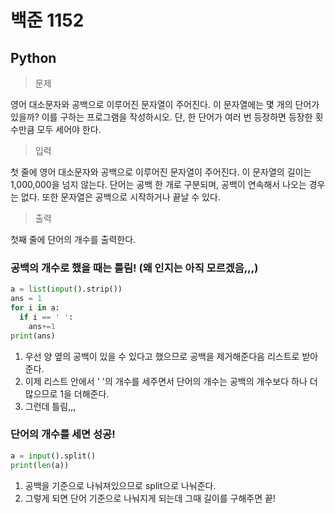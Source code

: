 # 백준 1152
## Python

>문제

영어 대소문자와 공백으로 이루어진 문자열이 주어진다. 이 문자열에는 몇 개의 단어가 있을까? 이를 구하는 프로그램을 작성하시오. 단, 한 단어가 여러 번 등장하면 등장한 횟수만큼 모두 세어야 한다.

>입력

첫 줄에 영어 대소문자와 공백으로 이루어진 문자열이 주어진다. 이 문자열의 길이는 1,000,000을 넘지 않는다. 단어는 공백 한 개로 구분되며, 공백이 연속해서 나오는 경우는 없다. 또한 문자열은 공백으로 시작하거나 끝날 수 있다.

>출력

첫째 줄에 단어의 개수를 출력한다.

### 공백의 개수로 했을 때는 틀림! (왜 인지는 아직 모르겠음,,,)
```python
a = list(input().strip())
ans = 1
for i in a:
  if i == ' ':
    ans+=1
print(ans)
```
1. 우선 양 옆의 공백이 있을 수 있다고 했으므로 공백을 제거해준다음 리스트로 받아준다.
2. 이제 리스트 안에서 ' '의 개수를 세주면서 단어의 개수는 공백의 개수보다 하나 더 많으므로 1을 더해준다.
3. 그런데 틀림,,,

### 단어의 개수를 세면 성공!
```python
a = input().split()
print(len(a))
```
1. 공백을 기준으로 나눠져있으므로 split으로 나눠준다.
2. 그렇게 되면 단어 기준으로 나눠지게 되는데 그때 길이를 구해주면 끝!
